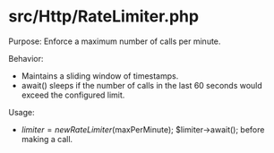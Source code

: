 # src/Http/RateLimiter.php

Purpose: Enforce a maximum number of calls per minute.

Behavior:
- Maintains a sliding window of timestamps.
- await() sleeps if the number of calls in the last 60 seconds would exceed the configured limit.

Usage:
- $limiter = new RateLimiter($maxPerMinute); $limiter->await(); before making a call.
